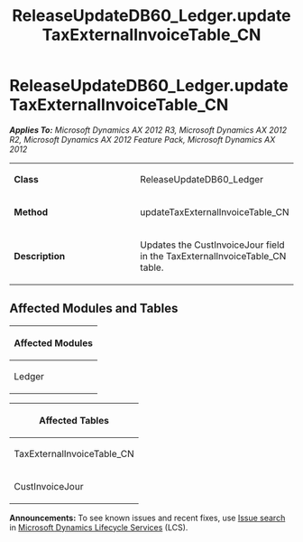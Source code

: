 ﻿---
title: ReleaseUpdateDB60_Ledger.updateTaxExternalInvoiceTable_CN
TOCTitle: ReleaseUpdateDB60_Ledger.updateTaxExternalInvoiceTable_CN
ms:assetid: 2967e96d-9780-b1f9-66de-5d681eac59d5
ms:mtpsurl: https://msdn.microsoft.com/en-us/library/JJ735896(v=AX.60)
ms:contentKeyID: 49707313
ms.date: 05/18/2015
mtps_version: v=AX.60
---

# ReleaseUpdateDB60\_Ledger.updateTaxExternalInvoiceTable\_CN 


_**Applies To:** Microsoft Dynamics AX 2012 R3, Microsoft Dynamics AX 2012 R2, Microsoft Dynamics AX 2012 Feature Pack, Microsoft Dynamics AX 2012_

<table>
<colgroup>
<col style="width: 50%" />
<col style="width: 50%" />
</colgroup>
<tbody>
<tr class="odd">
<td><p><strong>Class</strong></p></td>
<td><p>ReleaseUpdateDB60_Ledger</p></td>
</tr>
<tr class="even">
<td><p><strong>Method</strong></p></td>
<td><p>updateTaxExternalInvoiceTable_CN</p></td>
</tr>
<tr class="odd">
<td><p><strong>Description</strong></p></td>
<td><p>Updates the CustInvoiceJour field in the TaxExternalInvoiceTable_CN table.</p></td>
</tr>
</tbody>
</table>


## Affected Modules and Tables

<table>
<colgroup>
<col style="width: 100%" />
</colgroup>
<thead>
<tr class="header">
<th><p>Affected Modules</p></th>
</tr>
</thead>
<tbody>
<tr class="odd">
<td><p>Ledger</p></td>
</tr>
</tbody>
</table>


<table>
<colgroup>
<col style="width: 100%" />
</colgroup>
<thead>
<tr class="header">
<th><p>Affected Tables</p></th>
</tr>
</thead>
<tbody>
<tr class="odd">
<td><p>TaxExternalInvoiceTable_CN</p></td>
</tr>
<tr class="even">
<td><p>CustInvoiceJour</p></td>
</tr>
</tbody>
</table>

  
**Announcements:** To see known issues and recent fixes, use [Issue search](http://go.microsoft.com/fwlink/?linkid=389258) in [Microsoft Dynamics Lifecycle Services](http://go.microsoft.com/fwlink/?linkid=306505) (LCS).


